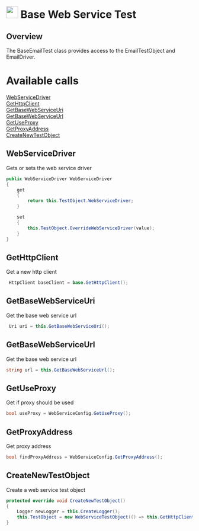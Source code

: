 # <img src="resources/maqslogo.ico" height="32" width="32"> Base Web Service Test

## Overview
The BaseEmailTest class provides access to the EmailTestObject and EmailDriver.

# Available calls
[WebServiceDriver](#WebServiceDriver)  
[GetHttpClient](#GetHttpClient)  
[GetBaseWebServiceUri](#GetBaseWebServiceUri)  
[GetBaseWebServiceUrl](#GetBaseWebServiceUrl)  
[GetUseProxy](#GetUseProxy)  
[GetProxyAddress](#GetProxyAddress)  
[CreateNewTestObject](#CreateNewTestObject)  

## WebServiceDriver
Gets or sets the web service driver
```csharp
public WebServiceDriver WebServiceDriver
{
    get
    {
        return this.TestObject.WebServiceDriver;
    }

    set
    {
        this.TestObject.OverrideWebServiceDriver(value);
    }
}
```

## GetHttpClient
Get a new http client
```csharp
 HttpClient baseClient = base.GetHttpClient();
```

## GetBaseWebServiceUri
Get the base web service url
```csharp
 Uri uri = this.GetBaseWebServiceUri();
```

## GetBaseWebServiceUrl
Get the base web service url
```csharp
string url = this.GetBaseWebServiceUrl();
```

## GetUseProxy
Get if proxy should be used
```csharp
bool useProxy = WebServiceConfig.GetUseProxy();
```

## GetProxyAddress
Get proxy address
```csharp
bool findProxyAddress = WebServiceConfig.GetProxyAddress();
```

## CreateNewTestObject
Create a web service test object
```csharp
protected override void CreateNewTestObject()
{
    Logger newLogger = this.CreateLogger();
    this.TestObject = new WebServiceTestObject(() => this.GetHttpClient(), newLogger, this.GetFullyQualifiedTestClassName());
}
```